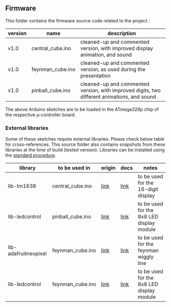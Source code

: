 ## Firmware

This folder contains the firmware source code related to the project :

version | name             | description
--------|------------------|--------------------------------------------------------------------------------------------
v1.0    | central_cube.ino | cleaned-up and commented version, with improved display animation, and sound
v1.0    | feynman_cube.ino | cleaned-up and commented version, as used during the presentation
v1.0    | pinball_cube.ino | cleaned-up and commented version, with improved digits, two different animations, and sound

The above Arduino sketches are to be loaded in the ATmega328p chip of the respective µ-controller board.

### External libraries
Some of these sketches require external libraries. Please check below table for cross-references. This source folder also contains snapshots from these libraries at the time of build (tested version). Libraries can be installed using the [standard procedure](https://www.arduino.cc/en/Guide/Libraries).

library              | to be used in    | origin                                               | docs                                                             | notes
---------------------|------------------|------------------------------------------------------|------------------------------------------------------------------|---------------------------------------------
lib-tm1638           | central_cube.ino | [link](https://github.com/rjbatista/tm1638-library/) | [link](https://github.com/rjbatista/tm1638-library/wiki)         | to be used for the 16-digit display
lib-ledcontrol       | pinball_cube.ino | [link](https://github.com/wayoda/LedControl/)        | [link](http://wayoda.github.io/LedControl/)                      | to be used for the 8x8 LED display module
lib-adafruitneopixel | feynman_cube.ino | [link](https://github.com/adafruit/Adafruit_NeoPixel/) | [link](https://learn.adafruit.com/adafruit-neopixel-uberguide) | to be used for the feynman wiggly line
lib-ledcontrol       | feynman_cube.ino | [link](https://github.com/wayoda/LedControl/)        | [link](http://wayoda.github.io/LedControl/)                      | to be used for the 8x8 LED display module

